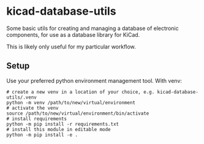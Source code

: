 # kicad-database-utils

Some basic utils for creating and managing a database of electronic components,
for use as a database library for KiCad.

This is likely only useful for my particular workflow.

## Setup

Use your preferred python environment management tool. With venv:

```
# create a new venv in a location of your choice, e.g. kicad-database-utils/.venv
python -m venv /path/to/new/virtual/environment
# activate the venv
source /path/to/new/virtual/environment/bin/activate
# install requirements
python -m pip install -r requirements.txt
# install this module in editable mode
python -m pip install -e .
```


